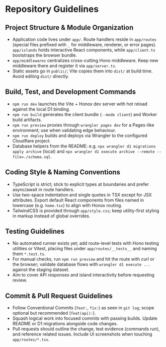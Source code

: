 # Repository Guidelines

## Project Structure & Module Organization
- Application code lives under `app/`. Route handlers reside in `app/routes` (special files prefixed with `_` for middleware, renderer, or error pages). `app/islands` holds interactive React components, while `app/client.ts` bootstraps the browser bundle.
- `app/middlewares` centralizes cross-cutting Hono middleware. Keep new middleware there and register it via `app/server.ts`.
- Static assets go in `public/`; Vite copies them into `dist/` at build time. Avoid editing `dist/` directly.

## Build, Test, and Development Commands
- `npm run dev` launches the Vite + Honox dev server with hot reload against the local D1 binding.
- `npm run build` generates the client bundle (`--mode client`) and Worker build artifacts.
- `npm run preview` proxies through `wrangler pages dev` for a Pages-like environment; use when validating edge behaviour.
- `npm run deploy` builds and deploys via Wrangler to the configured Cloudflare project.
- Database helpers from the README: e.g. `npx wrangler d1 migrations apply archive` (local) and `npx wrangler d1 execute archive --remote --file=./schema.sql`.

## Coding Style & Naming Conventions
- TypeScript is strict; stick to explicit types at boundaries and prefer async/await in route handlers.
- Use two-space indentation and single quotes in TSX except for JSX attributes. Export default React components from files named in lowercase (e.g. `home.tsx`) to align with Honox routing.
- TailwindCSS is provided through `app/style.css`; keep utility-first styling in markup instead of global overrides.

## Testing Guidelines
- No automated runner exists yet; add route-level tests with Hono testing utilities or Vitest, placing files under `app/routes/__tests__` and naming them `*.test.ts`.
- For manual checks, run `npm run preview` and hit the route with curl or the browser; validate database flows with `wrangler d1 execute ...` against the staging dataset.
- Aim to cover API responses and island interactivity before requesting review.

## Commit & Pull Request Guidelines
- Follow Conventional Commits (`feat:`, `fix:`) as seen in `git log`; scope optional but recommended (`feat(api):`).
- Squash logical work into focused commits with passing builds. Update README or D1 migrations alongside code changes.
- Pull requests should outline the change, test evidence (commands run), and reference related issues. Include UI screenshots when touching `app/routes/*.tsx`.
